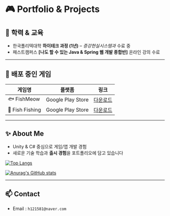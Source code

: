# 🎮 Portfolio & Projects

## 📘 학력 & 교육
- 한국폴리텍대학 **하이테크 과정 (1년)** – *증강현실시스템과* 수료 중  
- 패스트캠퍼스 **[나도 할 수 있는 Java & Spring 웹 개발 종합반]** 온라인 강의 수료

---

## 🚀 배포 중인 게임
| 게임명 | 플랫폼 | 링크 |
|--------|---------|------|
| 🐟 FishMeow | Google Play Store | [다운로드](https://play.google.com/store/apps/details?id=com.one.FishMeow) |
| 🎣 Fish Fishing | Google Play Store | [다운로드](https://play.google.com/store/apps/details?id=com.onehae.Fish_Fishing) |

---

## ✨ About Me
- Unity & C# 중심으로 게임/앱 개발 경험
- 새로운 기술 학습과 **출시 경험**을 포트폴리오에 담고 있습니다
  
[![Top Langs](https://github-readme-stats.vercel.app/api/top-langs/?username=Hae1Won1)](https://github.com/anuraghazra/github-readme-stats)

[![Anurag's GitHub stats](https://github-readme-stats.vercel.app/api?username=Hae1Won1)](https://github.com/anuraghazra/github-readme-stats)

---

## 📫 Contact
- Email : `h121581@naver.com`  

